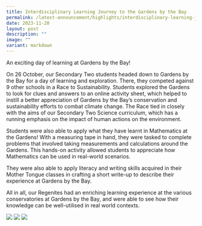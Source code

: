 ```yaml
---
title: Interdisciplinary Learning Journey to the Gardens by the Bay
permalink: /latest-announcement/highlights/interdisciplinary-learning-journey-gardens-by-the-bay/
date: 2023-11-20
layout: post
description: ""
image: ""
variant: markdown
---
```

An exciting day of learning at Gardens by the Bay!
 
On 26 October, our Secondary Two students headed down to Gardens by the Bay for a day of learning and exploration. There, they competed against 9 other schools in a Race to Sustainability. Students explored the Gardens to look for clues and answers to an online activity sheet, which helped to instill a better appreciation of Gardens by the Bay’s conservation and sustainability efforts to combat climate change. The Race tied in closely with the aims of our Secondary Two Science curriculum, which has a running emphasis on the impact of human actions on the environment.
 
Students were also able to apply what they have learnt in Mathematics at the Gardens! With a measuring tape in hand, they were tasked to complete problems that involved taking measurements and calculations around the Gardens. This hands-on activity allowed students to appreciate how Mathematics can be used in real-world scenarios.
 
They were also able to apply literacy and writing skills acquired in their Mother Tongue classes in crafting a short write-up to describe their experience at Gardens by the Bay.
 
All in all, our Regenites had an enriching learning experience at the various conservatories at Gardens by the Bay, and were able to see how their knowledge can be well-utilised in real world contexts.

![](/images/Highlights%20Post/InterdiscipLJGardenbytheBay2023-1.png)
![](/images/Highlights%20Post/InterdiscipLJGardenbytheBay2023-2.png)
![](/images/Highlights%20Post/InterdiscipLJGardenbytheBay2023-3.png)
